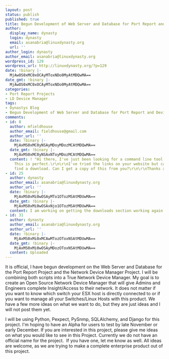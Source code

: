 ```yaml
---
layout: post
status: publish
published: true
title: Begun Development of Web Server and Database for Port Report and Device Manager
author:
  display_name: dynasty
  login: dynasty
  email: asanabria@linuxdynasty.org
  url: ''
author_login: dynasty
author_email: asanabria@linuxdynasty.org
wordpress_id: 129
wordpress_url: http://linuxdynasty.org/?p=129
date: !binary |-
  MjAwOS0xMC0xOCAyMToxNDo0MyAtMDQwMA==
date_gmt: !binary |-
  MjAwOS0xMC0xOCAyMToxNDo0MyAtMDQwMA==
categories:
- Port Report Projects
- LD Device Manager
tags:
- Dynastys Blog
- Begun Development of Web Server and Database for Port Report and Device Manager
comments:
- id: 8
  author: mfieldhouse
  author_email: fieldhouse@gmail.com
  author_url: ''
  date: !binary |-
    MjAxMS0xMC0yNSAyMDoyMDozMCAtMDQwMA==
  date_gmt: !binary |-
    MjAxMS0xMC0yNSAxNToyMDozMCAtMDQwMA==
  content: ! "Hi there, I've just been looking for a command line tool to run on Linux.
    This is perfect.\r\n\r\nI've tried the links on your website but can't seem to
    find a download. Can I get a copy of this from you?\r\n\r\nThanks a lot"
- id: 25
  author: dynasty
  author_email: asanabria@linuxdynasty.org
  author_url: ''
  date: !binary |-
    MjAxMS0xMi0wOSAyMTo1OTozMSAtMDUwMA==
  date_gmt: !binary |-
    MjAxMS0xMi0wOSAxNjo1OTozMSAtMDUwMA==
  content: I am working on getting the downloads section working again
- id: 31
  author: dynasty
  author_email: asanabria@linuxdynasty.org
  author_url: ''
  date: !binary |-
    MjAxMS0xMi0xMCAwMTozOToxNSAtMDUwMA==
  date_gmt: !binary |-
    MjAxMS0xMi0wOSAyMDozOToxNSAtMDUwMA==
  content: Uploaded
---
```

<p>It is official, I have begun development on the Web Server and Database for the Port Report Project and the Network Device Manager Project. I will be combining both scripts into a True Network Device Manager. My goal is to create an Open Source Network Device Manager that will give Admins and Engineers complete Insight/Access to their network. It does not matter if you want to know which switch your ESX host is directly connected to or if you want to manage all your Switches/Linux Hosts with this product. We have a few more ideas on what we want to do, but they are just ideas and I will not post them yet.</p>
<p>I will be using Python, Pexpect, PySnmp, SQLAlchemy, and Django for this project. I'm hoping to have an Alpha for users to test by late November or early December. If you are interested in this project, please give me ideas on what you would like to see in this Project. Currently we do not have an official name for the project.  If you have one, let me know as well. All ideas are welcome, as we are trying to make a complete enterprise product out of this project.</p>
